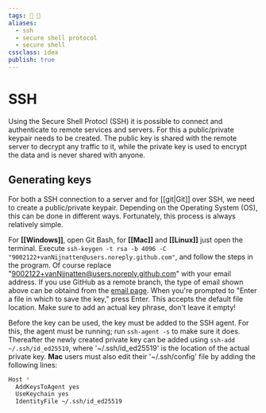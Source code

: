 ```yaml
---
tags: 💨 🔖
aliases: 
  - ssh
  - secure shell protocol
  - secure shell
cssclass: idea
publish: true
---
```

# SSH
Using the Secure Shell Protocl (SSH) it is possible to connect and authenticate to remote services and servers. For this a public/private keypair needs to be created. The public key is shared with the remote server to decrypt any traffic to it, while the private key is used to encrypt the data and is never shared with anyone.

## Generating keys
For both a SSH connection to a server and for [[git|Git]] over SSH, we need to create a public/private keypair. Depending on the Operating System (OS), this can be done in different ways. Fortunately, this process is always relatively simple.

For **[[Windows]]**, open Git Bash, for **[[Mac]]** and **[[Linux]]** just open the terminal. Execute `ssh-keygen -t rsa -b 4096 -C "9002122+vanNijnatten@users.noreply.github.com"`, and follow the steps in the program. Of course replace "9002122+vanNijnatten@users.noreply.github.com" with your email address. If you use GitHub as a remote branch, the type of email shown above can be obtaind from the [email page](https://github.com/settings/emails).
When you're prompted to "Enter a file in which to save the key," press Enter. This accepts the default file location. Make sure to add an actual key phrase, don't leave it empty!

Before the key can be used, the key must be added to the SSH agent. For this, the agent must be running; run `ssh-agent -s` to make sure it does. Thereafter the newly created private key can be added using `ssh-add ~/.ssh/id_ed25519`, where '~/.ssh/id_ed25519' is the location of the actual private key.
**Mac** users must also edit their '~/.ssh/config' file by adding the following lines:
```BASH
Host *
  AddKeysToAgent yes
  UseKeychain yes
  IdentityFile ~/.ssh/id_ed25519
```
